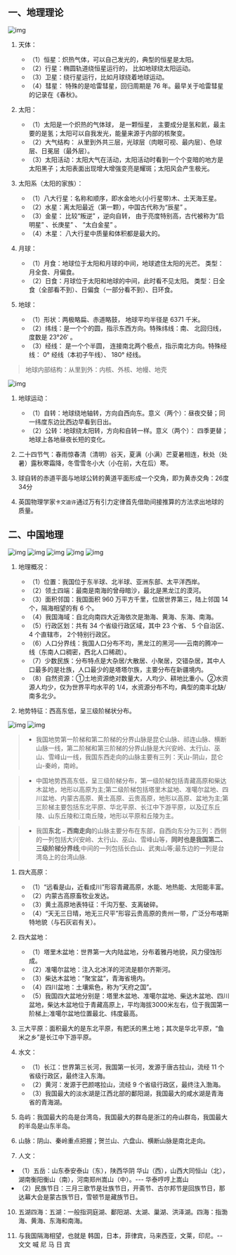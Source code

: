 ## 一、地理理论
![img](img/20190516213128.png)

1. 天体：
   - （1）恒星：炽热气体，可以自己发光的，典型的恒星是太阳。
   - （2）行星：椭圆轨道绕恒星运行的， 比如地球绕太阳运动。
   - （3）卫星：绕行星运行，比如月球绕着地球运动。
   - （4）彗星： 特殊的是哈雷彗星，回归周期是 76 年。最早关于哈雷彗星的记录在《春秋》。

2. 太阳：
   - （1）太阳是一个炽热的气体球， 是一颗恒星， 主要成分是氢和氦，最主要的是氢；太阳可以自我发光，能量来源于内部的核聚变。
   - （2）大气结构： 从里到外共三层，光球层（肉眼可视、最内层）、色球层、日冕层（最外层）。
   - （3）太阳活动：太阳大气在活动，太阳活动时看到一个个变暗的地方是太阳黑子；太阳表面出现增大增强变亮是耀斑；太阳风会产生极光。

3. 太阳系（太阳的家族）：
   - （1）八大行星：名称和顺序，即水金地火(小行星带)木、土天海王星。
   - （2）水星：离太阳最近（第一颗），中国古代称为“辰星” 。
   - （3）金星： 比较“叛逆” ，逆向自转， 由于亮度特别高，古代被称为“启明星” 、长庚星” 、 “太白金星” 。
   - （4）木星： 八大行星中质量和体积都是最大的。

4. 月球：
   - （1）月食：地球位于太阳和月球的中间，地球遮住太阳的光芒。 类型：月全食、月偏食。
   - （2）日食：月球位于太阳和地球的中间，此时看不见太阳。 类型：日全食（全部看不到）、日偏食（一部分看不到）、日环食。

5. 地球：
    - （1）形状：两极略扁、赤道略鼓， 地球平均半径是 6371 千米。
    - （2）纬线：是一个个的圆，指示东西方向。特殊纬线：南、 北回归线，度数是 23°26′ 。
    - （3）经线： 是一个个半圆， 连接南北两个极点，指示南北方向。特殊经线： 0° 经线（本初子午线）、 180° 经线。

> 地球内部结构：从里到外：内核、外核、地幔、地壳

![img](img/earth_neibujiegou.jpeg)

1. 地球运动：
   - （1）自转：地球绕地轴转，方向自西向东。意义（两个）：昼夜交替；同一纬度东边比西边早看到日出。
   - （2）公转：地球绕太阳转，方向和自转一样。意义（两个）： 四季更替； 地球上各地昼夜长短的变化。

2. 二十四节气：春雨惊春清（清明）谷天，夏满（小满）芒夏暑相连，秋处（处暑）露秋寒霜降，冬雪雪冬小大（小在前，大在后）寒。
3. 球自转的赤道平面与地球公转的黄道平面形成一个交角，即为黄赤交角：26度34分
4. 英国物理学家`卡文迪许`通过万有引力定律首先借助间接推算的方法求出地球的质量。

## 二、中国地理

![img](img/20190516213439.png)
![img](img/20190516213522.png)
![img](img/20190516213607.png)
![img](img/20190516213650.png)
![img](img/20190516213714.png)

1. 地理概况：
   - （1）位置：我国位于东半球、北半球、亚洲东部、太平洋西岸。
   - （2）领土四端：最南是南海的曾母暗沙，最北是黑龙江的漠河。
   - （3）面积邻国：我国面积 960 万平方千里，位居世界第三，陆上邻国 14 个，隔海相望的有 6 个。
   - （4）我国海域：自北向南四大近海依次是渤海、黄海、东海、南海。
   - （5）行政区划：共有 34 个省级行政区域，其中 23 个省、 5 个自治区、 4 个直辖市， 2个特别行政区。
   - （6）人口分界线：我国人口分布不均，黑龙江的黑河——云南的腾冲一线（东南人口稠密，西北人口稀疏）。
   - （7）少数民族：分布特点是大杂居/大散居、小聚居，交错杂居，其中人口最多的是壮族，人口最少的是塔塔尔族，主要分布在新疆境内。
   - （8）自然资源：①土地资源绝对数量大，人均少、耕地比重小。②水资源人均少，仅为世界平均水平的 1/4，水资源分布不均，典型的南丰北缺/南多北少。

2. 地势特征：西高东低，呈三级阶梯状分布。

![img](img/Xnip2019-06-30_11-09-15.jpg)
![img](img/Xnip2019-05-29_22-11-22.jpg)


> - 我国地势第一阶梯和第二阶梯的分界山脉是昆仑山脉、祁连山脉、横断山脉一线，第二阶梯和第三阶梯的分界山脉是大兴安岭、太行山、巫山、雪峰山一线，我国东西走向的山脉主要有三列：天山-阴山，昆仑山-秦岭，南岭。

> - 中国地势西高东低，呈三级阶梯分布，第一级阶梯包括青藏高原和柴达木盆地，地形以高原为主;第二级阶梯包括塔里木盆地、准噶尔盆地、四川盆地、内蒙古高原、黄土高原、云贵高原，地形以高原、盆地为主;第三阶梯主要包括东北平原、华北平原、长江中下游平原，以及辽东丘陵、山东丘陵和江南丘陵，地形以平原和丘陵为主。

> - 我国**东北﹣西南走向**的山脉主要分布在东部，自西向东分为三列：西侧的一列包括大兴安岭、太行山、巫山、雪峰山等，**同时也是我国第二、三级阶梯分界线**;中间的一列包括长白山、武夷山等;最东边的一列是台湾岛上的台湾山脉.

1. 四大高原：
   - （1）“远看是山，近看成川”形容青藏高原，水能、地热能、太阳能丰富。
   - （2）内蒙古高原畜牧业发达。
   - （3）黄土高原地表特征：千沟万壑、支离破碎。
   - （4）“天无三日晴，地无三尺平”形容云贵高原的贵州一带，广泛分布喀斯特地貌（与石灰岩有关）。

2. 四大盆地：
   - （1）塔里木盆地：世界第一大内陆盆地，分布着雅丹地貌，风力侵蚀形成。
   - （2）准噶尔盆地：注入北冰洋的河流是额尔齐斯河。
   - （3）柴达木盆地：“聚宝盆”，青海省境内。
   - （4）四川盆地：土壤紫色，称为“天府之国”。
   - （5）我国四大盆地分别是：塔里木盆地、准噶尔盆地、柴达木盆地、四川盆地，柴达木盆地位于青藏高原上，平均海拔3000米左右，位于我国第一阶梯上;准噶尔盆地位置最北、纬度最高。

3. 三大平原：面积最大的是东北平原，有肥沃的黑土地；其次是华北平原，“鱼米之乡”是长江中下游平原。

4. 水文：
   - （1）长江：世界第三长河，我国第一长河，发源于唐古拉山，流经 11 个省级行政区，最终注入东海。
   - （2）黄河：发源于巴颜喀拉山，流经 9 个省级行政区，最终注入渤海。
   - （3）我国最大的淡水湖是江西北部的鄱阳湖，我国最大的咸水湖是青海省的青海湖。

5. 岛屿：我国最大的岛是台湾岛，我国最大的群岛是浙江的舟山群岛，我国最大的半岛是山东半岛。

6. 山脉：阴山、秦岭重点把握；贺兰山、六盘山、横断山脉是南北走向。

7.  人文：
   - （1）五岳：山东泰安泰山（东），陕西华阴 华山（西），山西大同恒山（北），湖南衡阳衡山（南），河南郑州嵩山（中）。--- 华泰哼哼上嵩山
   - （2）民族节日：三月三歌节是壮族节日，开斋节、古尔邦节是回族节日，那达幕大会是蒙古族节日，雪顿节是藏族节日。

10. 五湖四海：五湖：一般指洞庭湖、鄱阳湖、太湖、巢湖、洪泽湖。四海：指渤海、黄海、东海和南海。

11. 与我国隔海相望，也就是 韩国，日本，菲律宾，马来西亚，文莱，印尼。-- 文文 喊 尼 马 日 宾

